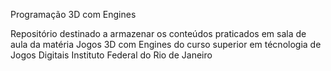 Programação 3D com Engines

Repositório destinado a armazenar os conteúdos praticados em sala de aula da matéria Jogos 3D com Engines do curso superior em técnologia de Jogos Digitais
Instituto Federal do Rio de Janeiro
